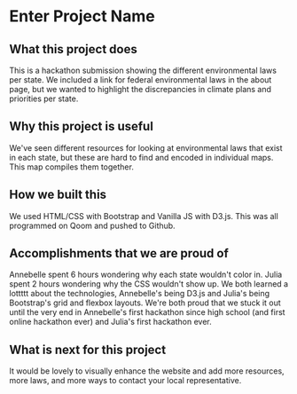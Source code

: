 Enter Project Name
==================
## What this project does

This is a hackathon submission showing the different environmental laws per state. We included a link for federal environmental laws in the about page, but we wanted to highlight the discrepancies in climate plans and priorities per state.

## Why this project is useful

We've seen different resources for looking at environmental laws that exist in each state, but these are hard to find and encoded in individual maps. This map compiles them together.

## How we built this 

We used HTML/CSS with Bootstrap and Vanilla JS with D3.js. This was all programmed on Qoom and pushed to Github.

## Accomplishments that we are proud of 

Annebelle spent 6 hours wondering why each state wouldn't color in. Julia spent 2 hours wondering why the CSS wouldn't show up. We both learned a lottttt about the technologies, Annebelle's being D3.js and Julia's being Bootstrap's grid and flexbox layouts. We're both proud that we stuck it out until the very end in Annebelle's first hackathon since high school (and first online hackathon ever) and Julia's first hackathon ever.

## What is next for this project

It would be lovely to visually enhance the website and add more resources, more laws, and more ways to contact your local representative.